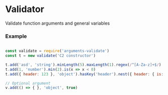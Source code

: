 # Validator
 Validate function arguments and general variables

### Example

```javascript

const validate = require('arguments-validate')
const t = new validate('C2 constructor')

t.add('asd', 'string').minLength(5).maxLength(1).regex(/^[A-Za-z]+$/)
t.add(1, 'number').min(2).is(x => x < 0)
t.add({ header: 123 }, 'object').hasKey('header').nest({ header: { is: x => x < 0, type: 'string' } })

// Optional argument
v.add(() => { }, 'object', true)
```